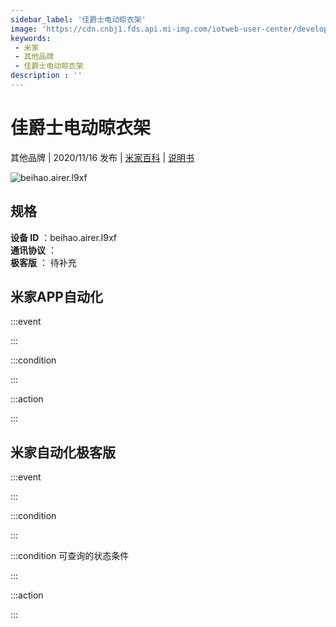 ```yaml
---
sidebar_label: '佳爵士电动晾衣架'
image: 'https://cdn.cnbj1.fds.api.mi-img.com/iotweb-user-center/developer_16790478084490HREUdrN.png?GalaxyAccessKeyId=AKVGLQWBOVIRQ3XLEW&Expires=9223372036854775807&Signature=PL/6DI1U8+l1zQhWTM0S59DWinU='
keywords: 
 - 米家
 - 其他品牌
 - 佳爵士电动晾衣架
description : ''
---
```

# 佳爵士电动晾衣架

其他品牌 | 2020/11/16 发布 | [米家百科](https://home.mi.com/webapp/content/baike/product/index.html?model=beihao.airer.l9xf) | [说明书](https://home.mi.com/views/introduction.html?model=beihao.airer.l9xf&region=cn)

![beihao.airer.l9xf](https://cdn.cnbj1.fds.api.mi-img.com/iotweb-user-center/developer_16790478084490HREUdrN.png?GalaxyAccessKeyId=AKVGLQWBOVIRQ3XLEW&Expires=9223372036854775807&Signature=PL/6DI1U8+l1zQhWTM0S59DWinU=)

## 规格  
> 
**设备 ID** ：beihao.airer.l9xf  
**通讯协议** ：  
**极客版**  ： 待补充 


## 米家APP自动化  

:::event  

:::

:::condition  

:::

:::action   

:::

## 米家自动化极客版  

:::event  

:::

:::condition  

:::

:::condition 可查询的状态条件  

:::

:::action  

:::

        
